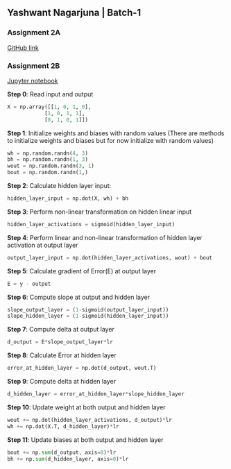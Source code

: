## Yashwant Nagarjuna | Batch-1

### Assignment 2A
[GitHub link](https://github.com/suicideBomber1/EIP/blob/master/Assignment%202/Yashwant_Nagarjuna_Assignment_2A.ipynb)

### Assignment 2B 

[Jupyter notebook](https://github.com/suicideBomber1/EIP/blob/master/Assignment%202/Assignment_2B.ipynb)

**Step 0**: Read input and output
```python
X = np.array([[1, 0, 1, 0], 
            [1, 0, 1, 1],
            [0, 1, 0, 1]])
```
**Step 1**: Initialize weights and biases with random values (There are methods to initialize weights and biases but for now initialize with random values)

```python
wh = np.random.randn(4, 3)
bh = np.random.randn(1, 3)
wout = np.random.randn(3, 1)
bout = np.random.randn(1,)
```
**Step 2**: Calculate hidden layer input:

```python
hidden_layer_input = np.dot(X, wh) + bh
```
**Step 3**: Perform non-linear transformation on hidden linear input
```python
hidden_layer_activations = sigmoid(hidden_layer_input)
```

**Step 4**: Perform linear and non-linear transformation of hidden layer activation at output layer

```python
output_layer_input = np.dot(hidden_layer_activations, wout) + bout
```

**Step 5**: Calculate gradient of Error(E) at output layer
```python
E = y - output
```

**Step 6**: Compute slope at output and hidden layer
```python
slope_output_layer = (1-sigmoid(output_layer_input))
slope_hidden_layer = (1-sigmoid(hidden_layer_input))
```

**Step 7**: Compute delta at output layer
```python
d_output = E*slope_output_layer*lr
```

**Step 8**: Calculate Error at hidden layer
```python
error_at_hidden_layer = np.dot(d_output, wout.T)
```

**Step 9**: Compute delta at hidden layer
```python
d_hidden_layer = error_at_hidden_layer*slope_hidden_layer
```

**Step 10**: Update weight at both output and hidden layer
```python
wout += np.dot(hidden_layer_activations, d_output)*lr
wh += np.dot(X.T, d_hidden_layer)*lr
```

**Step 11**: Update biases at both output and hidden layer
```python
bout += np.sum(d_output, axis=0)*lr
bh += np.sum(d_hidden_layer, axis=0)*lr
```







